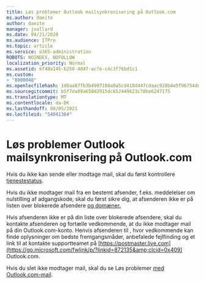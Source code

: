 ```yaml
---
title: Løs problemer Outlook mailsynkronisering på Outlook.com
ms.author: daeite
author: daeite
manager: joallard
ms.date: 04/21/2020
ms.audience: ITPro
ms.topic: article
ms.service: o365-administration
ROBOTS: NOINDEX, NOFOLLOW
localization_priority: Normal
ms.assetid: 6f48a145-b258-4d47-ac7e-c4c3f76bd1c1
ms.custom:
- "8000048"
ms.openlocfilehash: 1d0aa87fb3b4907108a9a5cd418d447cdaac920b4e5f96754dec2d0bd354b92d
ms.sourcegitcommit: b5f7da89a650d2915dc652449623c78be6247175
ms.translationtype: MT
ms.contentlocale: da-DK
ms.lasthandoff: 08/05/2021
ms.locfileid: "54041364"
---
```

# <a name="fix-outlookcom-email-sync-issues"></a>Løs problemer Outlook mailsynkronisering på Outlook.com

Hvis du ikke kan sende eller modtage mail, skal du først kontrollere [tjenestestatus](https://go.microsoft.com/fwlink/p/?linkid=837482&amp;clcid=0x409).
  
Hvis du ikke modtager mail fra en bestemt afsender, f.eks. meddelelser om nulstilling af adgangskode, skal du først sikre dig, at afsenderen ikke er på listen over blokerede afsendere [og domæner.](https://outlook.live.com/mail/options/mail/junkEmail/blockedSendersAndDomains)
  
Hvis afsenderen ikke er på din liste over blokerede afsendere, skal du kontakte afsenderen og fortælle vedkommende, at du ikke modtager mail på din Outlook.com-konto. Henvis afsenderen til , hvor vedkommende kan finde oplysninger om bedste fremgangsmåder, anbefalede fejlfinding og et link til at kontakte supportteamet på [https://postmaster.live.com](https://go.microsoft.com/fwlink/p/?linkid=872135&amp;clcid=0x409) Outlook.com.
  
Hvis du slet ikke modtager mail, skal du se Løs problemer [med Outlook.com-mail](https://support.office.com/article/d39e3341-8d79-4bf1-b3c7-ded602233642?wt.mc_id=Office_Outlook_com_Alchemy).